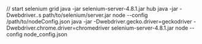 
// start selenium grid
java -jar selenium-server-4.8.1.jar hub
java -jar -Dwebdriver.<type>.<name>s path/to/selenium/server.jar node --config /path/to/nodeConfig.json
java -jar -Dwebdriver.gecko.driver=geckodriver -Dwebdriver.chrome.driver=chromedriver selenium-server-4.8.1.jar node --config node_config.json
